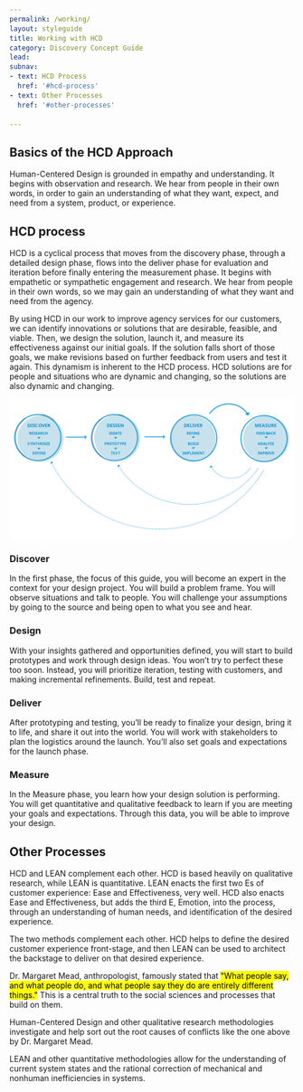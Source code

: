 ```yaml
---
permalink: /working/
layout: styleguide
title: Working with HCD
category: Discovery Concept Guide
lead:
subnav:
- text: HCD Process
  href: '#hcd-process'
- text: Other Processes
  href: '#other-processes'

---
```


## Basics of the HCD Approach

Human-Centered Design is grounded in empathy and understanding. It begins with observation and research. We hear from people in their own words, in order to gain an understanding of what they want, expect, and need from a system, product, or experience.

## HCD process

HCD is a cyclical process that moves from the discovery phase, through a detailed design phase, flows into the deliver phase for evaluation and iteration before finally entering the measurement phase. It begins with empathetic or sympathetic engagement and research. We hear from people in their own words, so we may gain an understanding of what they want and need from the agency.

By using HCD in our work to improve agency services for our customers, we can identify innovations or solutions that are desirable, feasible, and viable. Then, we design the solution, launch it, and measure its effectiveness against our initial goals. If the solution falls short of those goals, we make revisions based on further feedback from users and test it again. This dynamism is inherent to the HCD process. HCD solutions are for people and situations who are dynamic and changing, so the solutions are also dynamic and changing.

![HCD Bubble Diagram](/assets/img/bubble_diagram-blue-01.svg)

### Discover

In the first phase, the focus of this guide, you will become an expert in the context for your design project. You will build a problem frame. You will observe situations and talk to people. You will challenge your assumptions by going to the source and being open to what you see and hear.

### Design

With your insights gathered and opportunities defined, you will start to build prototypes and work through design ideas. You won’t try to perfect these too soon. Instead, you will prioritize iteration, testing with customers, and making incremental refinements. Build, test and repeat.


### Deliver

After prototyping and testing, you’ll be ready to finalize your design, bring it to life, and share it out into the world. You will work with stakeholders to plan the logistics around the launch. You’ll also set goals and expectations for the launch phase.

### Measure

In the Measure phase, you learn how your design solution is performing. You will get quantitative and qualitative feedback to learn if you are meeting your goals and expectations. Through this data, you will be able to improve your design.

## Other Processes

HCD and LEAN complement each other. HCD is based heavily on qualitative research, while LEAN is quantitative. LEAN enacts the first two Es of customer experience: Ease and Effectiveness, very well. HCD also enacts Ease and Effectiveness, but adds the third E, Emotion, into the process, through an understanding of human needs, and identification of the desired experience.

The two methods complement each other. HCD helps to define the desired customer experience front-stage, and then LEAN can be used to architect the backstage to deliver on that desired experience.

Dr. Margaret Mead, anthropologist, famously stated that <mark>"What people say, and what people do, and what people say they do are entirely different things."</mark> This is a central truth to the social sciences and processes that build on them.

Human-Centered Design and other qualitative research methodologies investigate and help sort out the root causes of conflicts like the one above by Dr. Margaret Mead.

LEAN and other quantitative methodologies allow for the understanding of current system states and the rational correction of mechanical and nonhuman inefficiencies in systems.
